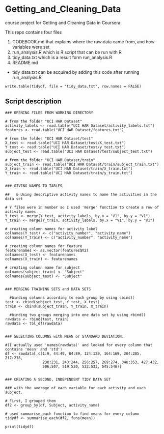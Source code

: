 # Getting_and_Cleaning_Data
course project for Getting and Cleaning Data in Coursera

This repo contains four files

1. CODEBOOK.md that explains where the raw data came from, and how variables were set
2. run_analysis.R which is R script that can be run with R
3. tidy_data.txt which is a result form run_analysis.R
4. README.md

- tidy_data.txt can be acquired by adding this code after running run_analysis.R
~~~~
write.table(tidydf, file = "tidy_data.txt", row.names = FALSE) 
~~~~



## Script description
~~~~
### OPENING FILES FROM WORKING DIRECTORY

# from the folder "UCI HAR Dataset"
activity_labels <- read.table("UCI HAR Dataset/activity_labels.txt")
features <- read.table("UCI HAR Dataset/features.txt")

# from the folder "UCI HAR Dataset/test"
X_test <- read.table("UCI HAR Dataset/test/X_test.txt")
Y_test <- read.table("UCI HAR Dataset/test/y_test.txt")
subject_test <- read.table("UCI HAR Dataset/test/subject_test.txt")

# from the folder "UCI HAR Dataset/train"
subject_train <- read.table("UCI HAR Dataset/train/subject_train.txt")
X_train <- read.table("UCI HAR Dataset/train/X_train.txt")
Y_train <- read.table("UCI HAR Dataset/train/y_train.txt")


### GIVING NAMES TO TABLES 

##   & Using descriptive activity names to name the activities in the data set

# Y files were in number so I used 'merge' function to create a row of activity names 
Y_test <- merge(Y_test, activity_labels, by.x = "V1", by.y = "V1")
Y_train <- merge(Y_train, activity_labels, by.x = "V1", by.y = "V1")

# creating column names for activity label
colnames(Y_test) <- c("activity_number", "activity_name")
colnames(Y_train) <- c("activity_number", "activity_name")

# creating column names for feature
featurenames <- as.vector(features$V2)
colnames(X_test) <- featurenames
colnames(X_train) <- featurenames

# creating column name for subject
colnames(subject_train) <- "Subject"
colnames(subject_test) <- "Subject"


### MERGING TRAINING SETS and DATA SETS

  #binding columns according to each group by using cbind()
test <- cbind(subject_test, Y_test, X_test)
train <- cbind(subject_train, Y_train, X_train)

  #binding two groups merging into one data set by using rbind()
rawdata <- rbind(test, train)
rawdata <- tbl_df(rawdata)


### SELECTING COLUMNS with MEAN or STANDARD DEVIATION.

#(I actually used 'names(rawdata)' and looked for every column that contains 'mean' and 'std')
df <- rawdata[,c(1:9, 44:49, 84:89, 124:129, 164:169, 204:205, 217:218,
                 230:231, 243:244, 256:257, 269:274, 348:353, 427:432,
                 506:507, 519:520, 532:533, 545:546)]


### CREATING A SECOND, INDEPENDENT TIDY DATA SET

### with the average of each variable for each activity and each subject.

# First, I grouped them
df2 <- group_by(df, Subject, activity_name)

# used summarise_each function to find means for every column
tidydf <- summarise_each(df2, funs(mean))

print(tidydf)
~~~~

